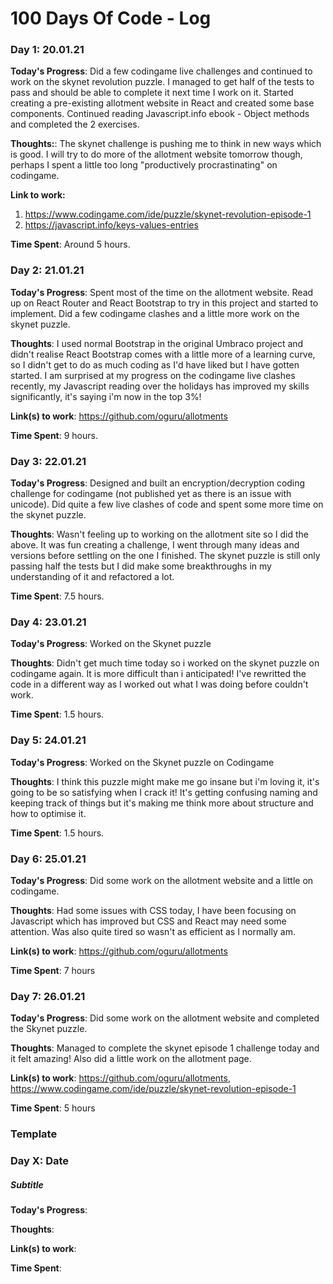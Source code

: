 # 100 Days Of Code - Log

### Day 1: 20.01.21

**Today's Progress**: Did a few codingame live challenges and continued to work on the skynet revolution puzzle. I managed to get half of the tests to pass and should be able to complete it next time I work on it. Started creating a pre-existing allotment website in React and created some base components. Continued reading Javascript.info ebook - Object methods and completed the 2 exercises.

**Thoughts:**: The skynet challenge is pushing me to think in new ways which is good. I will try to do more of the allotment website tomorrow though, perhaps I spent a little too long "productively procrastinating" on codingame.

**Link to work:** 
1. https://www.codingame.com/ide/puzzle/skynet-revolution-episode-1
2. https://javascript.info/keys-values-entries

**Time Spent**: Around 5 hours.


### Day 2: 21.01.21

**Today's Progress**: Spent most of the time on the allotment website. Read up on React Router and React Bootstrap to try in this project and started to implement. Did a few codingame clashes and a little more work on the skynet puzzle.

**Thoughts**: I used normal Bootstrap in the original Umbraco project and didn't realise React Bootstrap comes with a little more of a learning curve, so I didn't get to do as much coding as I'd have liked but I have gotten started. I am surprised at my progress on the codingame live clashes recently, my Javascript reading over the holidays has improved my skills significantly, it's saying i'm now in the top 3%!

**Link(s) to work**: https://github.com/oguru/allotments

**Time Spent**: 9 hours.


### Day 3: 22.01.21

**Today's Progress**: Designed and built an encryption/decryption coding challenge for codingame (not published yet as there is an issue with unicode). Did quite a few live clashes of code and spent some more time on the skynet puzzle.

**Thoughts**: Wasn't feeling up to working on the allotment site so I did the above. It was fun creating a challenge, I went through many ideas and versions before settling on the one I finished. The skynet puzzle is still only passing half the tests but I did make some breakthroughs in my understanding of it and refactored a lot.

**Time Spent**: 7.5 hours.


### Day 4: 23.01.21

**Today's Progress**: Worked on the Skynet puzzle

**Thoughts**: Didn't get much time today so i worked on the skynet puzzle on codingame again. It is more difficult than i anticipated! I've rewritted the code in a different way as I worked out what I was doing before couldn't work.

**Time Spent**: 1.5 hours.


### Day 5: 24.01.21

**Today's Progress**: Worked on the Skynet puzzle on Codingame

**Thoughts**: I think this puzzle might make me go insane but i'm loving it, it's going to be so satisfying when I crack it! It's getting confusing naming and keeping track of things but it's making me think more about structure and how to optimise it.

**Time Spent**: 1.5 hours.


### Day 6: 25.01.21

**Today's Progress**: Did some work on the allotment website and a little on codingame.

**Thoughts**: Had some issues with CSS today, I have been focusing on Javascript which has improved but CSS and React may need some attention. Was also quite tired so wasn't as efficient as I normally am.

**Link(s) to work**: https://github.com/oguru/allotments

**Time Spent**: 7 hours


### Day 7: 26.01.21

**Today's Progress**: Did some work on the allotment website and completed the Skynet puzzle.

**Thoughts**: Managed to complete the skynet episode 1 challenge today and it felt amazing! Also did a little work on the allotment page.

**Link(s) to work**: https://github.com/oguru/allotments, https://www.codingame.com/ide/puzzle/skynet-revolution-episode-1

**Time Spent**: 5 hours


### Template
### Day X: Date
##### Subtitle

**Today's Progress**: 

**Thoughts**: 

**Link(s) to work**: 

**Time Spent**:
